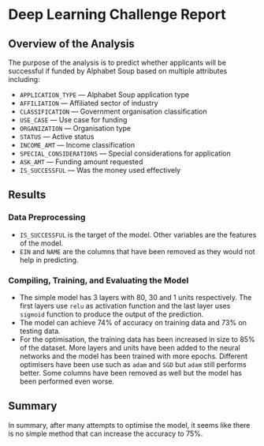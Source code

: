 # Deep Learning Challenge Report

## Overview of the Analysis

The purpose of the analysis is to predict whether applicants will be successful if funded by Alphabet Soup based on multiple attributes including:

- `APPLICATION_TYPE` — Alphabet Soup application type
- `AFFILIATION` — Affiliated sector of industry
- `CLASSIFICATION` — Government organisation classification
- `USE_CASE` — Use case for funding
- `ORGANIZATION` — Organisation type
- `STATUS` — Active status
- `INCOME_AMT` — Income classification
- `SPECIAL_CONSIDERATIONS` — Special considerations for application
- `ASK_AMT` — Funding amount requested
- `IS_SUCCESSFUL` — Was the money used effectively

## Results

### Data Preprocessing

- `IS_SUCCESSFUL` is the target of the model. Other variables are the features of the model.
- `EIN` and `NAME` are the columns that have been removed as they would not help in predicting.

### Compiling, Training, and Evaluating the Model

- The simple model has 3 layers with 80, 30 and 1 units respectively. The first layers use `relu` as activation function and the last layer uses `sigmoid` function to produce the output of the prediction.
- The model can achieve 74% of accuracy on training data and 73% on testing data.
- For the optimisation, the training data has been increased in size to 85% of the dataset. More layers and units have been added to the neural networks and the model has been trained with more epochs. Different optimisers have been use such as `adam` and `SGD` but `adam` still performs better. Some columns have been removed as well but the model has been performed even worse.

## Summary

In summary, after many attempts to optimise the model, it seems like there is no simple method that can increase the accuracy to 75%.
